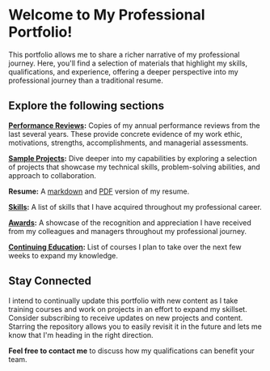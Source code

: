 # Welcome to My Professional Portfolio!

This portfolio allows me to share a richer narrative of my professional journey.
Here, you'll find a selection of materials that highlight my skills, qualifications, and experience, offering a deeper perspective into my professional journey than a traditional resume.

## Explore the following sections

**[Performance Reviews](./PerformanceReviews/):** Copies of my annual performance reviews from the last several years.  These provide concrete evidence of my work ethic, motivations, strengths, accomplishments, and managerial assessments.

**[Sample Projects](./SampleProjects.md):** Dive deeper into my capabilities by exploring a selection of projects that showcase my technical skills, problem-solving abilities, and approach to collaboration.

**Resume:** A [markdown](./Resumes/Resume.md) and [PDF](./Resumes/Jerren%20Saunders%20-%20Master%20Resume.pdf) version of my resume.

**[Skills](./Skills.md):** A list of skills that I have acquired throughout my professional career.

**[Awards](./Awards/):** A showcase of the recognition and appreciation I have received from my colleagues and managers throughout my professional journey.

**[Continuing Education](./ContinuingEducation.md):** List of courses I plan to take over the next few weeks to expand my knowledge.

<!-- (Add Titles for Other Sections) awards, certifications, etc. -->

## Stay Connected

I intend to continually update this portfolio with new content as I take training courses and work on projects in an effort to expand my skillset. Consider subscribing to receive updates on new projects and content.
Starring the repository allows you to easily revisit it in the future and lets me know that I'm heading in the right direction.

**Feel free to contact me** to discuss how my qualifications can benefit your team.
